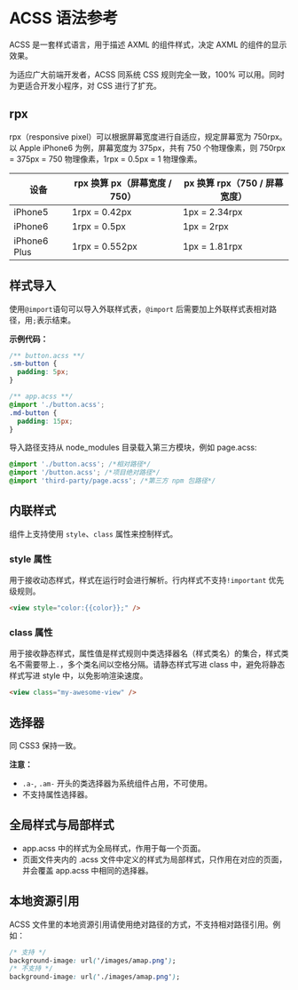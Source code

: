 # ACSS 语法参考

ACSS 是一套样式语言，用于描述 AXML 的组件样式，决定 AXML 的组件的显示效果。

为适应广大前端开发者，ACSS 同系统 CSS 规则完全一致，100% 可以用。同时为更适合开发小程序，对 CSS 进行了扩充。


## rpx

rpx（responsive pixel）可以根据屏幕宽度进行自适应，规定屏幕宽为 750rpx。以 Apple iPhone6 为例，屏幕宽度为 375px，共有 750 个物理像素，则 750rpx = 375px = 750 物理像素，1rpx = 0.5px = 1 物理像素。

| 设备         | rpx 换算 px（屏幕宽度 / 750） | px 换算 rpx（750 / 屏幕宽度） |
| ------------ | ----------------------------- | ----------------------------- |
| iPhone5      | 1rpx = 0.42px                 | 1px = 2.34rpx                 |
| iPhone6      | 1rpx = 0.5px                  | 1px = 2rpx                    |
| iPhone6 Plus | 1rpx = 0.552px                | 1px = 1.81rpx                 |


## 样式导入

使用`@import`语句可以导入外联样式表，`@import` 后需要加上外联样式表相对路径，用`;`表示结束。

**示例代码：**

```css
/** button.acss **/
.sm-button {
  padding: 5px;
}
```

```css
/** app.acss **/
@import './button.acss';
.md-button {
  padding: 15px;
}
```

导入路径支持从 node_modules 目录载入第三方模块，例如 page.acss:

```css
@import './button.acss'; /*相对路径*/
@import '/button.acss'; /*项目绝对路径*/
@import 'third-party/page.acss'; /*第三方 npm 包路径*/
```

## 内联样式

组件上支持使用 `style`、`class` 属性来控制样式。


### style 属性

用于接收动态样式，样式在运行时会进行解析。行内样式不支持`!important` 优先级规则。

```html
<view style="color:{{color}};" />
```

### class 属性

用于接收静态样式，属性值是样式规则中类选择器名（样式类名）的集合，样式类名不需要带上`.`，多个类名间以空格分隔。请静态样式写进 class 中，避免将静态样式写进 style 中，以免影响渲染速度。

```html
<view class="my-awesome-view" />
```


## 选择器

同 CSS3 保持一致。

**注意：**

- `.a-`, `.am-` 开头的类选择器为系统组件占用，不可使用。
- 不支持属性选择器。


## 全局样式与局部样式

- app.acss 中的样式为全局样式，作用于每一个页面。
- 页面文件夹内的 .acss 文件中定义的样式为局部样式，只作用在对应的页面，并会覆盖 app.acss 中相同的选择器。


## 本地资源引用

ACSS 文件里的本地资源引用请使用绝对路径的方式，不支持相对路径引用。例如：

```css
/* 支持 */
background-image: url('/images/amap.png');
/* 不支持 */
background-image: url('./images/amap.png');
```
